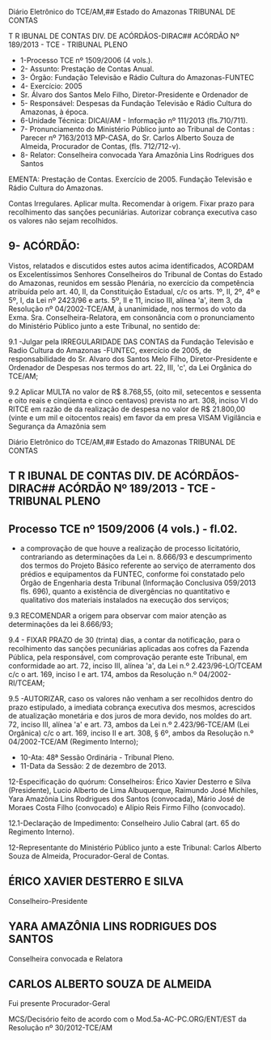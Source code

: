 Diário Eletrônico do TCE/AM,## Estado do Amazonas TRIBUNAL DE CONTAS

T R IBUNAL DE CONTAS DIV. DE ACÓRDÃOS-DIRAC## ACÓRDÃO Nº 189/2013 - TCE - TRIBUNAL PLENO

- 1-Processo TCE nº 1509/2006 (4 vols.).
- 2- Assunto: Prestação de Contas Anual.
- 3- Órgão: Fundação Televisão e Rádio Cultura do Amazonas-FUNTEC
- 4- Exercício: 2005
- Sr.  Álvaro  dos  Santos  Melo  Filho,  Diretor-Presidente  e  Ordenador  de
- 5-  Responsável: Despesas da Fundação Televisão e Rádio Cultura do Amazonas, à época.
- 6-Unidade Técnica: DICAI/AM - Informação nº 111/2013 (fls.710/711).
- 7-  Pronunciamento  do  Ministério  Público  junto  ao  Tribunal  de  Contas :  Parecer  nº 7163/2013 MP-CASA, do Sr. Carlos Alberto Souza de Almeida, Procurador de Contas, (fls. 712/712-v).
- 8- Relator: Conselheira convocada Yara Amazônia Lins Rodrigues dos Santos

EMENTA: Prestação de Contas. Exercício de 2005. Fundação Televisão e Rádio Cultura do Amazonas.

Contas  Irregulares.  Aplicar  multa.  Recomendar  à origem. Fixar prazo para recolhimento das sanções pecuniárias.  Autorizar  cobrança  executiva  caso  os valores não sejam recolhidos.

## 9- ACÓRDÃO:

Vistos, relatados e discutidos estes autos acima identificados, ACORDAM os Excelentíssimos Senhores Conselheiros do Tribunal de Contas do Estado do Amazonas, reunidos em sessão Plenária, no exercício da competência atribuída pelo art. 40, II, da Constituição Estadual, c/c os arts. 1º, II, 2º, 4º e 5º, I, da Lei nº 2423/96 e arts. 5º, II e 11, inciso III, alínea 'a', item 3, da Resolução nº 04/2002-TCE/AM, à unanimidade, nos  termos  do  voto  da  Exma.  Sra.  Conselheira-Relatora,  em consonância com  o pronunciamento do Ministério Público junto a este Tribunal, no sentido de:

9.1 -Julgar  pela IRREGULARIDADE  DAS  CONTAS da  Fundação Televisão e Radio Cultura do Amazonas -FUNTEC, exercício de 2005, de responsabilidade do Sr. Alvaro dos Santos Melo Filho, Diretor-Presidente e Ordenador de Despesas nos termos do art. 22, III, 'c', da Lei  Orgânica do TCE/AM;

9.2  Aplicar MULTA no  valor  de  R$  8.768,55,  (oito  mil,  setecentos  e sessenta e oito reais e cinqüenta e cinco centavos) prevista no art. 308, inciso VI do RITCE em razão de da realização de despesa no valor de R$  21.800,00 (vinte e um mil e oitocentos reais) em favor da em presa VISAM Vigilância e Segurança da Amazônia  sem

Diário Eletrônico do TCE/AM,## Estado do Amazonas TRIBUNAL DE CONTAS

## T R IBUNAL DE CONTAS DIV. DE ACÓRDÃOS-DIRAC## ACÓRDÃO Nº 189/2013 - TCE - TRIBUNAL PLENO

## Processo TCE nº 1509/2006 (4 vols.) - fl.02.

- a  comprovação  de  que  houve  a  realização  de  processo  licitatório,  contrariando  as determinações  da    Lei  n.  8.666/93  e  descumprimento  dos  termos  do  Projeto  Básico referente ao serviço de aterramento dos prédios e equipamentos da FUNTEC, conforme foi constatado pelo Órgão de Engenharia desta Tribunal (Informação Conclusiva 059/2013 fls. 696),  quanto  a  existência  de  divergências  no  quantitativo  e  qualitativo  dos  materiais instalados na execução dos serviços;

9.3  RECOMENDAR a  origem  para  observar  com  maior  atenção  as determinações da lei 8.666/93;

9.4 - FIXAR PRAZO de  30  (trinta)  dias,  a  contar  da  notificação,  para  o recolhimento  das  sanções  pecuniárias  aplicadas  aos  cofres  da  Fazenda  Pública,  pela responsável, com comprovação perante este Tribunal, em conformidade ao art. 72, inciso III, alínea 'a', da Lei n.º 2.423/96-LO/TCEAM c/c o art. 169, inciso  I e art. 174, ambos da Resolução n.º 04/2002-RI/TCEAM;

9.5 -AUTORIZAR, caso os valores não venham a ser recolhidos dentro do prazo estipulado, a imediata cobrança executiva dos mesmos,  acrescidos de atualização monetária e dos juros de mora devido, nos moldes do art. 72, inciso III, alínea 'a' e art. 73, ambos da Lei n.º 2.423/96-TCE/AM (Lei Orgânica) c/c o art. 169, inciso II e art. 308, § 6º, ambos da Resolução n.º 04/2002-TCE/AM (Regimento Interno);

- 10-Ata: 48ª Sessão Ordinária - Tribunal Pleno.
- 11-Data da Sessão: 2 de dezembro de 2013.

12-Especificação do quórum: Conselheiros: Érico Xavier Desterro e Silva (Presidente), Lucio  Alberto  de  Lima Albuquerque,  Raimundo  José  Michiles,  Yara  Amazônia  Lins Rodrigues  dos  Santos  (convocada),  Mário  José  de  Moraes  Costa  Filho  (convocado)  e Alípio Reis Firmo Filho (convocado).

12.1-Declaração  de  Impedimento: Conselheiro  Julio  Cabral  (art.  65  do  Regimento Interno).

12-Representante do Ministério Público junto a este Tribunal: Carlos Alberto Souza de Almeida, Procurador-Geral de Contas.

## ÉRICO XAVIER DESTERRO E SILVA

Conselheiro-Presidente

## YARA AMAZÔNIA LINS RODRIGUES DOS SANTOS

Conselheira convocada e Relatora

## CARLOS ALBERTO SOUZA DE ALMEIDA

Fui presente Procurador-Geral

MCS/Decisório feito de acordo com o Mod.5a-AC-PC.ORG/ENT/EST da Resolução nº 30/2012-TCE/AM
